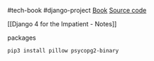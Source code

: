 #tech-book #django-project 
[Book](https://subscription.packtpub.com/book/web-development/9781803245836/pref)
[Source code](https://github.com/PacktPublishing/Django-4-for-the-Impatient)


[[Django 4 for the Impatient - Notes]]

packages
```
pip3 install pillow psycopg2-binary
```



